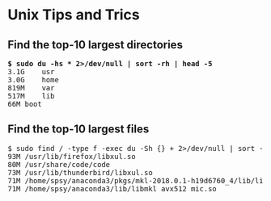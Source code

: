 # Unix Tips and Trics

## Find the top-10 largest directories

<pre>
<b>$ sudo du -hs * 2>/dev/null | sort -rh | head -5</b>
3.1G	usr
3.0G	home
819M	var
517M	lib
66M	boot
</pre>

## Find the top-10 largest files
<pre
<b>$ sudo find / -type f -exec du -Sh {} + 2>/dev/null | sort -rh | head -5</b>
93M	/usr/lib/firefox/libxul.so
80M	/usr/share/code/code
73M	/usr/lib/thunderbird/libxul.so
71M	/home/spsy/anaconda3/pkgs/mkl-2018.0.1-h19d6760_4/lib/libmkl_avx512_mic.so
71M	/home/spsy/anaconda3/lib/libmkl_avx512_mic.so
</pre>
